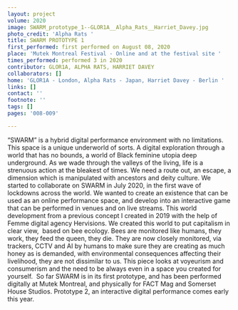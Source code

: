 ```yaml
---
layout: project
volume: 2020
image: SWARM_prototype_1--GLOR1A__Alpha_Rats__Harriet_Davey.jpg
photo_credit: 'Alpha Rats '
title: SWARM PROTOTYPE 1
first_performed: first performed on August 08, 2020
place: 'Mutek Montreal Festival - Online and at the festival site '
times_performed: performed 3 in 2020
contributor: GLOR1A, ALPHA RATS, HARRIET DAVEY
collaborators: []
home: 'GLOR1A - London, Alpha Rats - Japan, Harriet Davey - Berlin '
links: []
contact: ''
footnote: ''
tags: []
pages: '008-009'

---
```


“SWARM” is a hybrid digital performance environment with no limitations. This space is a unique underworld of sorts. A digital exploration through a world that has no bounds, a world of Black feminine utopia deep underground. As we wade through the valleys of the living, life is a strenuous action at the bleakest of times. We need a route out, an escape, a dimension which is manipulated with ancestors and deity culture. We started to collaborate on SWARM in July 2020, in the first wave of lockdowns across the world. We wanted to create an existence that can be used as an online performance space, and develop into an interactive game that can be performed in venues and on live streams. This world development from a previous concept I created in 2019 with the help of Femme digital agency Hervisions. We created this world to put capitalism in clear view,  based on bee ecology. Bees are monitored like humans, they work, they feed the queen, they die. They are now closely monitored, via trackers, CCTV and AI by humans to make sure they are creating as much honey as is demanded, with environmental consequences affecting their livelihood, they are not dissimilar to us. This piece looks at voyeurism and consumerism and the need to be always even in a space you created for yourself. 
So far SWARM is in its first prototype, and has been performed digitally at Mutek Montreal, and physically for FACT Mag and Somerset House Studios. Prototype 2, an interactive digital performance comes early this year. 

